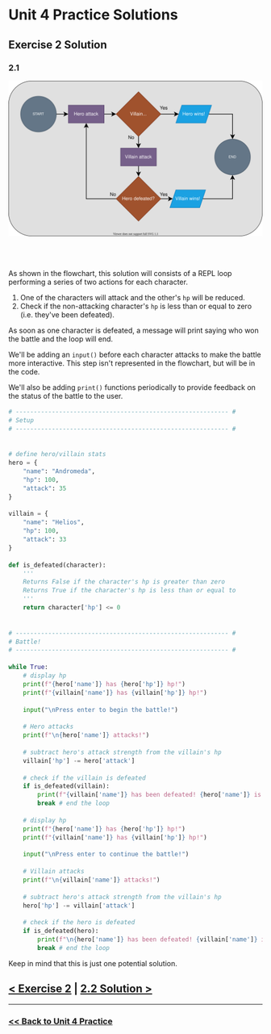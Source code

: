 # Unit 4 Practice Solutions

## **Exercise 2 Solution**

### **2.1**

<div align="center">
<img src="./flowcharts/exercise_2_1_flowchart.drawio.svg">
</div>

<br><br>

As shown in the flowchart, this solution will consists of a REPL loop performing a series of two actions for each character.

1. One of the characters will attack and the other's `hp` will be reduced.
2. Check if the non-attacking character's `hp` is less than or equal to zero (i.e. they've been defeated).

As soon as one character is defeated, a message will print saying who won the battle and the loop will end.

We'll be adding an `input()` before each character attacks to make the battle more interactive. This step isn't represented in the flowchart, but will be in the code.

We'll also be adding `print()` functions periodically to provide feedback on the status of the battle to the user.

```python
# ----------------------------------------------------------- #
# Setup
# ----------------------------------------------------------- #


# define hero/villain stats
hero = {
    "name": "Andromeda",
    "hp": 100,
    "attack": 35
}

villain = {
    "name": "Helios",
    "hp": 100,
    "attack": 33
}

def is_defeated(character):
    '''
    Returns False if the character's hp is greater than zero
    Returns True if the character's hp is less than or equal to
    '''
    return character['hp'] <= 0


# ----------------------------------------------------------- #
# Battle!
# ----------------------------------------------------------- #

while True:
    # display hp
    print(f"{hero['name']} has {hero['hp']} hp!")
    print(f"{villain['name']} has {villain['hp']} hp!")

    input("\nPress enter to begin the battle!")

    # Hero attacks
    print(f"\n{hero['name']} attacks!")

    # subtract hero's attack strength from the villain's hp
    villain['hp'] -= hero['attack']

    # check if the villain is defeated
    if is_defeated(villain):
        print(f"{villain['name']} has been defeated! {hero['name']} is victorious!")
        break # end the loop
    
    # display hp
    print(f"{hero['name']} has {hero['hp']} hp!")
    print(f"{villain['name']} has {villain['hp']} hp!")

    input("\nPress enter to continue the battle!")
 
    # Villain attacks
    print(f"\n{villain['name']} attacks!")

    # subtract hero's attack strength from the villain's hp
    hero['hp'] -= villain['attack']

    # check if the hero is defeated
    if is_defeated(hero):
        print(f"\n{hero['name']} has been defeated! {villain['name']} is victorious!")
        break # end the loop

```


Keep in mind that this is just one potential solution.

## [< Exercise 2](../exercise_2.md) | [2.2 Solution >](./exercise_2_2_solution.md)

---

### [<< Back to Unit 4 Practice](/practice/unit_4/)
